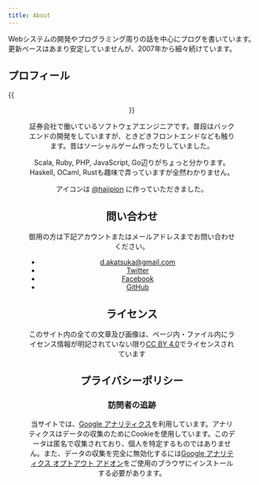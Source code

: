 ```yaml
---
title: About
---
```


Webシステムの開発やプログラミング周りの話を中心にブログを書いています。更新ペースはあまり安定していませんが、2007年から細々続けています。

## プロフィール

{{<figure align=center src="/images/logo.png" width="200" height="200" title="Dai AKatsuka">}}

証券会社で働いているソフトウェアエンジニアです。普段はバックエンドの開発をしていますが、ときどきフロントエンドなども触ります。昔はソーシャルゲーム作ったりしていました。

Scala, Ruby, PHP, JavaScript, Go辺りがちょっと分かります。Haskell, OCaml, Rustも趣味で弄っていますが全然わかりません。

アイコンは [@hajipion](https://twitter.com/hajipion) に作っていただきました。

## 問い合わせ

御用の方は下記アカウントまたはメールアドレスまでお問い合わせください。

* [d.akatsuka@gmail.com](mailto:d.akatsuka@gmail.com)
* [Twitter](http://twitter.com/d_akatsuka)
* [Facebook](http://facebook.com/dai.akatsuka)
* [GitHub](http://github.com/dakatsuka)


## ライセンス

このサイト内の全ての文章及び画像は、ページ内・ファイル内にライセンス情報が明記されていない限り[CC BY 4.0](https://creativecommons.org/licenses/by/4.0/deed.ja)でライセンスされています

## プライバシーポリシー

### 訪問者の追跡

当サイトでは、[Google アナリティクス](https://www.google.com/analytics/)を利用しています。アナリティクスはデータの収集のためにCookieを使用しています。このデータは匿名で収集されており、個人を特定するものではありません。また、データの収集を完全に無効化するには[Google アナリティクス オプトアウト アドオン](https://tools.google.com/dlpage/gaoptout)をご使用のブラウザにインストールする必要があります。
